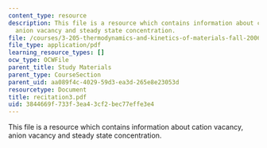 ```yaml
---
content_type: resource
description: This file is a resource which contains information about cation vacancy,
  anion vacancy and steady state concentration.
file: /courses/3-205-thermodynamics-and-kinetics-of-materials-fall-2006/3844669f733f3ea43cf2bec77effe3e4_recitation3.pdf
file_type: application/pdf
learning_resource_types: []
ocw_type: OCWFile
parent_title: Study Materials
parent_type: CourseSection
parent_uid: aa089f4c-4029-59d3-ea3d-265e8e23053d
resourcetype: Document
title: recitation3.pdf
uid: 3844669f-733f-3ea4-3cf2-bec77effe3e4
---
```

This file is a resource which contains information about cation vacancy, anion vacancy and steady state concentration.

